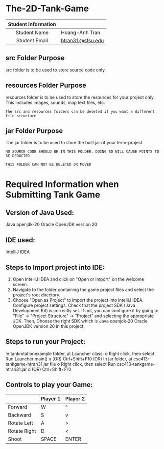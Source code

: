 # The-2D-Tank-Game


| Student Information |                      |
|:-------------------:|----------------------|
|  Student Name       |   Hoang-Anh Tran     |
|  Student Email      |   htran31@sfsu.edu   |

## src Folder Purpose 
src folder is to be used to store source code only.

## resources Folder Purpose 
resources folder is to be used to store the resources for your project only. This includes images, sounds, map text files, etc.

`The src and resources folders can be deleted if you want a different file structure`

## jar Folder Purpose 
The jar folder is to be used to store the built jar of your term-project.

`NO SOURCE CODE SHOULD BE IN THIS FOLDER. DOING SO WILL CAUSE POINTS TO BE DEDUCTED`

`THIS FOLDER CAN NOT BE DELETED OR MOVED`

# Required Information when Submitting Tank Game

## Version of Java Used: 
Java openjdk-20 Oracle OpenJDK version 20

## IDE used: 
IntelliJ IDEA

## Steps to Import project into IDE:
1. Open IntelliJ IDEA and click on "Open or Import" on the welcome screen.
2. Navigate to the folder containing the game project files and select the project's root directory.
3. Choose "Open as Project" to import the project into IntelliJ IDEA.
Configure project settings:
Check that the project SDK (Java Development Kit) is correctly set. 
If not, you can configure it by going to "File" -> "Project Structure" -> "Project" and selecting the appropriate JDK.
Then, Choose the right SDK which is Java openjdk-20 Oracle OpenJDK version 20 in this project.
 
## Steps to run your Project:
In tankrotationexample folder, at Launcher class:
o Right click, then select Run Launcher.main()
o (OR) Ctrl+Shift+F10
(OR)
In jar folder, at csc413-tankgame-htran31.jar file
o Right click, then select Run csc413-tankgame-htran31.jar
o (OR) Ctrl+Shift+F10

## Controls to play your Game:

|               | Player 1 | Player 2 |
|---------------|----------|----------|
|  Forward      |    W     |    ^     |
|  Backward     |    S     |    v     |
|  Rotate Left  |    A     |    >     |
|  Rotate Right |    D     |    <     |
|  Shoot        |  SPACE   |  ENTER   |


